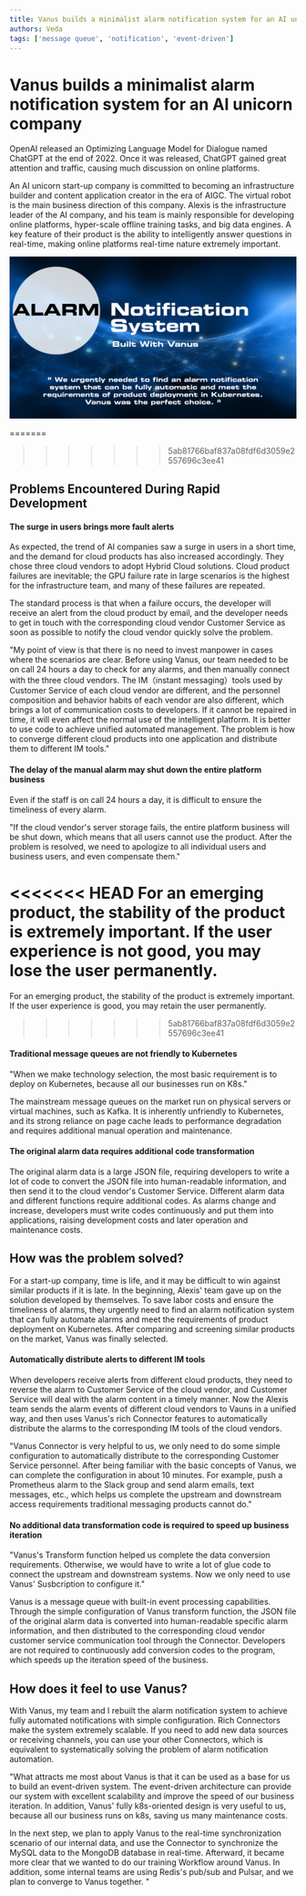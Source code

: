 ```yaml
---
title: Vanus builds a minimalist alarm notification system for an AI unicorn company
authors: Veda 
tags: ['message queue', 'notification', 'event-driven']
---
```


# Vanus builds a minimalist alarm notification system for an AI unicorn company

OpenAI released an Optimizing Language Model for Dialogue named ChatGPT at the end of 2022. Once it was released, ChatGPT gained great attention and traffic, causing much discussion on online platforms. 

An AI unicorn start-up company is committed to becoming an infrastructure builder and content application creator in the era of AIGC. The virtual robot is the main business direction of this company.  Alexis is the infrastructure leader of the AI company, and his team is mainly responsible for developing online platforms, hyper-scale offline training tasks, and big data engines. A key feature of their product is the ability to intelligently answer questions in real-time, making online platforms real-time nature extremely important.

![blog](./img/blog.png)

=======
<!--truncate-->
>>>>>>> 5ab81766baf837a08fdf6d3059e2557696c3ee41

## Problems Encountered During Rapid Development

#### The surge in users brings more fault alerts

As expected,  the trend of AI companies saw a surge in users in a short time, and the demand for cloud products has also increased accordingly. They chose three cloud vendors to adopt Hybrid Cloud solutions. Cloud product failures are inevitable; the GPU failure rate in large scenarios is the highest for the infrastructure team, and many of these failures are repeated.

The standard process is that when a failure occurs, the developer will receive an alert from the cloud product by email, and the developer needs to get in touch with the corresponding cloud vendor Customer Service as soon as possible to notify the cloud vendor quickly solve the problem.

"My point of view is that there is no need to invest manpower in cases where the scenarios are clear. Before using Vanus, our team needed to be on call 24 hours a day to check for any alarms, and then manually connect with the three cloud vendors. The IM（instant messaging）tools used by Customer Service of each cloud vendor are different, and the personnel composition and behavior habits of each vendor are also different, which brings a lot of communication costs to developers. If it cannot be repaired in time, it will even affect the normal use of the intelligent platform. It is better to use code to achieve unified automated management. The problem is how to converge different cloud products into one application and distribute them to different IM tools."

#### The delay of the manual alarm may shut down the entire platform business

Even if the staff is on call 24 hours a day, it is difficult to ensure the timeliness of every alarm.

"If the cloud vendor's server storage fails, the entire platform business will be shut down, which means that all users cannot use the product. After the problem is resolved, we need to apologize to all individual users and business users, and even compensate them."

<<<<<<< HEAD
For an emerging product, the stability of the product is extremely important. If the user experience is not good, you may lose the user permanently.
=======
For an emerging product, the stability of the product is extremely important. If the user experience is good, you may retain the user permanently.
>>>>>>> 5ab81766baf837a08fdf6d3059e2557696c3ee41

#### Traditional message queues are not friendly to Kubernetes

"When we make technology selection, the most basic requirement is to deploy on Kubernetes, because all our businesses run on K8s."

The mainstream message queues on the market run on physical servers or virtual machines, such as Kafka. It is inherently unfriendly to Kubernetes, and its strong reliance on page cache leads to performance degradation and requires additional manual operation and maintenance.

#### The original alarm data requires additional code transformation

The original alarm data is a large JSON file, requiring developers to write a lot of code to convert the JSON file into human-readable information, and then send it to the cloud vendor's Customer Service. Different alarm data and different functions require additional codes. As alarms change and increase, developers must write codes continuously and put them into applications, raising development costs and later operation and maintenance costs.



## How was the problem solved?

For a start-up company, time is life, and it may be difficult to win against similar products if it is late. In the beginning, Alexis' team gave up on the solution developed by themselves. To save labor costs and ensure the timeliness of alarms, they urgently need to find an alarm notification system that can fully automate alarms and meet the requirements of product deployment on Kubernetes. After comparing and screening similar products on the market, Vanus was finally selected.

#### Automatically distribute alerts to different IM tools

When developers receive alerts from different cloud products, they need to reverse the alarm to Customer Service of the cloud vendor, and Customer Service will deal with the alarm content in a timely manner. Now the Alexis team sends the alarm events of different cloud vendors to Vauns in a unified way, and then uses Vanus's rich Connector features to automatically distribute the alarms to the corresponding IM tools of the cloud vendors.

"Vanus Connector is very helpful to us, we only need to do some simple configuration to automatically distribute to the corresponding Customer Service personnel. After being familiar with the basic concepts of Vanus, we can complete the configuration in about 10 minutes. For example, push a Prometheus alarm to the Slack group and send alarm emails, text messages, etc., which helps us complete the upstream and downstream access requirements traditional messaging products cannot do."

#### No additional data transformation code is required to speed up business iteration

"Vanus's Transform function helped us complete the data conversion requirements. Otherwise, we would have to write a lot of glue code to connect the upstream and downstream systems. Now we only need to use Vanus' Susbcription to configure it."

Vanus is a message queue with built-in event processing capabilities. Through the simple configuration of Vanus transform function, the JSON file of the original alarm data is converted into human-readable specific alarm information, and then distributed to the corresponding cloud vendor customer service communication tool through the Connector. Developers are not required to continuously add conversion codes to the program, which speeds up the iteration speed of the business.



## How does it feel to use Vanus?

With Vanus, my team and I rebuilt the alarm notification system to achieve fully automated notifications with simple configuration. Rich Connectors make the system extremely scalable. If you need to add new data sources or receiving channels, you can use your other Connectors, which is equivalent to systematically solving the problem of alarm notification automation.

"What attracts me most about Vanus is that it can be used as a base for us to build an event-driven system. The event-driven architecture can provide our system with excellent scalability and improve the speed of our business iteration. In addition, Vanus' fully k8s-oriented design is very useful to us, because all our business runs on k8s, saving us many maintenance costs.

In the next step, we plan to apply Vanus to the real-time synchronization scenario of our internal data, and use the Connector to synchronize the MySQL data to the MongoDB database in real-time. Afterward, it became more clear that we wanted to do our training Workflow around Vanus. In addition, some internal teams are using Redis's pub/sub and Pulsar, and we plan to converge to Vanus together. "
